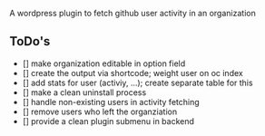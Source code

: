 A wordpress plugin to fetch github user activity in an organization

## ToDo's
- [] make organization editable in option field
- [] create the output via shortcode; weight user on oc index
- [] add stats for user (activiy, ...); create separate table for this
- [] make a clean uninstall process
- [] handle non-existing users in activity fetching
- [] remove users who left the organziation
- [] provide a clean plugin submenu in backend